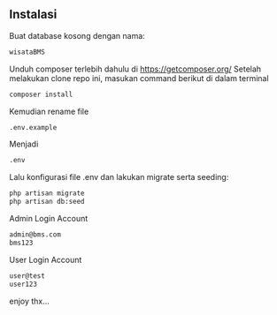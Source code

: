 ## Instalasi

Buat database kosong dengan nama: 
```bash
wisataBMS
```
Unduh composer terlebih dahulu di https://getcomposer.org/
Setelah melakukan clone repo ini, masukan command berikut di dalam terminal
```bash
composer install
```
Kemudian rename file 
```bash
.env.example
```
Menjadi
```bash
.env
```
Lalu konfigurasi file .env dan lakukan migrate serta seeding:
```bash
php artisan migrate
php artisan db:seed
```
Admin Login Account
```bash
admin@bms.com
bms123
```
User Login Account
```bash
user@test
user123
```
enjoy thx...

